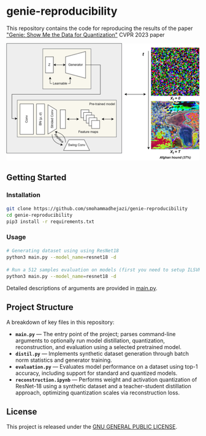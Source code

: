 # genie-reproducibility
This repository contains the code for reproducing the results of the paper ["Genie: Show Me the Data for Quantization"](https://arxiv.org/abs/2212.04780) CVPR 2023 paper

![](./teaser.png)

## Getting Started
### Installation
```bash
git clone https://github.com/smohammadhejazi/genie-reproducibility
cd genie-reproducibility
pip3 install -r requirements.txt
```

### Usage
```bash
# Generating dataset using using ResNet18
python3 main.py --model_name=resnet18 -d

# Run a 512 samples evaluation on models (first you need to setup ILSVRC12 and organize each class in its respective labeled folder)
python3 main.py --model_name=resnet18 -d

```
Detailed descriptions of arguments are provided in [main.py](main.py).

## Project Structure

A breakdown of key files in this repository:

- **`main.py`** — The entry point of the project; parses command-line arguments to optionally run model distillation, quantization, reconstruction, and evaluation using a selected pretrained model.
- **`distil.py`** — Implements synthetic dataset generation through batch norm statistics and generator training.
- **`evaluation.py`** — Evaluates model performance on a dataset using top-1 accuracy, including support for standard and quantized models.
- **`reconstruction.ipynb`** — Performs weight and activation quantization of ResNet-18 using a synthetic dataset and a teacher-student distillation approach, optimizing quantization scales via reconstruction loss.


## License
This project is released under the [GNU GENERAL PUBLIC LICENSE](LICENSE).
